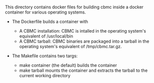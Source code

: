 This directory contains docker files for building cbmc inside a docker
container for various operating systems.

* The Dockerfile builds a container with
	* A CBMC installation: CBMC is intalled in the operating system's
	  equivalent of /usr/local/bin
	* A CBMC tarball: CBMC binaries are packaged into a tarball in the
	  operating system's equivalent of /tmp/cbmc.tar.gz.

* The Makefile contains two targs:
    * make container (the default) builds the container
	* make tarball mounts the container and extracts the tarball to the
	  current working directory
